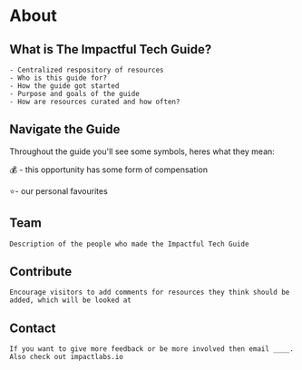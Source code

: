 # About

## What is The Impactful Tech Guide?

```text
- Centralized respository of resources  
- Who is this guide for?
- How the guide got started
- Purpose and goals of the guide
- How are resources curated and how often?
```

## Navigate the Guide

Throughout the guide you'll see some symbols, heres what they mean:

💰 - this opportunity has some form of compensation

⭐- our personal favourites

## Team

`Description of the people who made the Impactful Tech Guide`

## Contribute

`Encourage visitors to add comments for resources they think should be added, which will be looked at`

## Contact

`If you want to give more feedback or be more involved then email ____. Also check out impactlabs.io`

